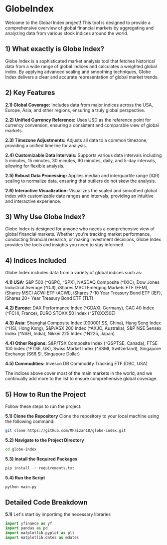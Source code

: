 # GlobeIndex

Welcome to the Global Index project! This tool is designed to provide a comprehensive overview of global financial markets by aggregating and analyzing data from various stock indices around the world.

## 1) What exactly is Globe Index?
Globe Index is a sophisticated market analysis tool that fetches historical data from a wide range of global indices and calculates a weighted global index. By applying advanced scaling and smoothing techniques, Globe Index delivers a clear and accurate representation of global market trends.

## 2) Key Features

**2.1) Global Coverage:** Includes data from major indices across the USA, Europe, Asia, and other regions, ensuring a truly global perspective.

**2.2) Unified Currency Reference:** Uses USD as the reference point for currency conversion, ensuring a consistent and comparable view of global markets.

**2.3) Timezone Adjustments:** Adjusts all data to a common timezone, providing a unified timeline for analysis.

**2.4) Customizable Data Intervals:** Supports various data intervals including 5 minutes, 15 minutes, 30 minutes, 60 minutes, daily, and 5-day intervals, allowing for flexible analysis.

**2.5) Robust Data Processing:** Applies median and interquartile range (IQR) scaling to normalize data, ensuring that outliers do not skew the analysis.

**2.6) Interactive Visualization:** Visualizes the scaled and smoothed global index with customizable date ranges and intervals, providing an intuitive and interactive experience.

## 3) Why Use Globe Index?
Globe Index is designed for anyone who needs a comprehensive view of global financial markets. Whether you're tracking market performance, conducting financial research, or making investment decisions, Globe Index provides the tools and insights you need to stay informed.

## 4) Indices Included
Globe Index includes data from a variety of global indices such as:

**4.1) USA:** S&P 500 (^GSPC, ^SPX), NASDAQ Composite (^IXIC), Dow Jones Industrial Average (^DJI), iShares MSCI Emerging Markets ETF (EEM), iShares MSCI ACWI ETF (ACWI), iShares 7-10 Year Treasury Bond ETF (IEF), iShares 20+ Year Treasury Bond ETF (TLT)

**4.2) Europe:** DAX Performance Index (^GDAXI, Germany), CAC 40 Index (^FCHI, France), EURO STOXX 50 Index (^STOXX50E)

**4.3) Asia:** Shanghai Composite Index (000001.SS, China), Hang Seng Index (^HSI, Hong Kong), S&P/ASX 200 Index (^AXJO, Australia), S&P NSE Sensex Index (^NSEI, India), Nikkei 225 Index (^N225, Japan)

**4.4) Other Regions:** S&P/TSX Composite Index (^GSPTSE, Canada), FTSE 100 Index (^FTSE, UK), Swiss Market Index (^SSMI, Switzerland), Singapore Exchange (S68.SI, Singapore Dollar)

**4.5) Commodities:** Invesco DB Commodity Tracking ETF (DBC, USA)

The indices above cover most of the main markets in the world, and we continually add more to the list to ensure comprehensive global coverage.

## 5) How to Run the Project
Follow these steps to run the project:

**5.1) Clone the Repository**
Clone the repository to your local machine using the following command:
```bash
git clone https://github.com/MFaizan18/globe-index.git
```
**5.2) Navigate to the Project Directory**
```bash 
cd globe-index
```
**5.3) Install the Required Packages**
```bash 
pip install -r requirements.txt
```
**5.4) Run the Script**
```bash
python main.py
```
## Detailed Code Breakdown
**5.1)** Let's start by importimg the necessary libraries
```python
import yfinance as yf
import pandas as pd
import matplotlib.pyplot as plt
import matplotlib.dates as mdates
```








